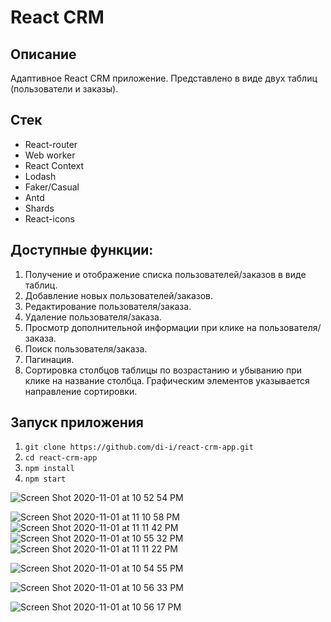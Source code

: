 # React CRM
 

## Описание

Адаптивное React CRM приложение. 
Представлено в виде двух таблиц (пользователи и заказы).

## Стек 
- React-router
- Web worker
- React Context
- Lodash
- Faker/Casual
- Antd
- Shards
- React-icons



## Доступные функции:

1. Получение и отображение списка пользователей/заказов в виде таблиц.
2. Добавление новых пользователей/заказов.
3. Редактирование пользователя/заказа.
4. Удаление пользователя/заказа.
5. Просмотр дополнительной информации при клике на пользователя/заказа.
6. Поиск пользователя/заказа.
7. Пагинация.
8. Сортировка столбцов таблицы по возрастанию и убыванию при клике на название столбца. Графическим элементов указывается направление сортировки.


## Запуск приложения

1. `git clone https://github.com/di-i/react-crm-app.git`
2. `cd react-crm-app`
3. `npm install`
4. `npm start`



![Screen Shot 2020-11-01 at 10 52 54 PM](https://user-images.githubusercontent.com/55539864/97813107-14d3db00-1c97-11eb-85b9-fe5ca1714ba1.png)

![Screen Shot 2020-11-01 at 11 10 58 PM](https://user-images.githubusercontent.com/55539864/97813223-b9eeb380-1c97-11eb-928a-95ad0ec3e7bd.png)
![Screen Shot 2020-11-01 at 11 11 42 PM](https://user-images.githubusercontent.com/55539864/97813231-c4a94880-1c97-11eb-8710-656b0b775117.png)
![Screen Shot 2020-11-01 at 10 55 32 PM](https://user-images.githubusercontent.com/55539864/97813233-c6730c00-1c97-11eb-9c24-7d09d6356873.png)
![Screen Shot 2020-11-01 at 11 11 22 PM](https://user-images.githubusercontent.com/55539864/97813236-c7a43900-1c97-11eb-922d-e2573ea16e7e.png)





![Screen Shot 2020-11-01 at 10 54 55 PM](https://user-images.githubusercontent.com/55539864/97813105-143b4480-1c97-11eb-8fd9-529cca2a110e.png)

![Screen Shot 2020-11-01 at 10 56 33 PM](https://user-images.githubusercontent.com/55539864/97813104-13a2ae00-1c97-11eb-9ac6-a065068fc51a.png)

![Screen Shot 2020-11-01 at 10 56 17 PM](https://user-images.githubusercontent.com/55539864/97813102-11d8ea80-1c97-11eb-87c7-27fd02ad7fd7.png)
